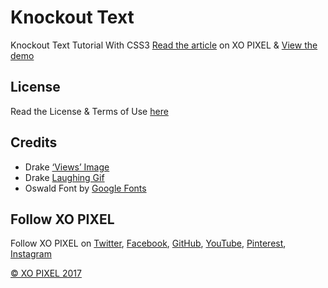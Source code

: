 # Knockout Text
Knockout Text Tutorial With CSS3
[Read the article](http://xopixel.com/responsive-knockout-text-with-css3/) on XO PIXEL
& [View the demo](http://xopixel.com/demo/Responsive%20Knockout%20Text%20With%20CSS3/)

## License
Read the License & Terms of Use [here](http://xopixel.com/terms-of-use/)

## Credits
- Drake [‘Views’ Image](http://www.stereogum.com/1874328/drakes-views-will-be-on-pandora-today/news/)
- Drake [Laughing Gif](http://aubreysgifs.tumblr.com/)
- Oswald Font by [Google Fonts](https://fonts.google.com/)

## Follow XO PIXEL
Follow XO PIXEL on [Twitter](https://twitter.com/xopixell), [Facebook](https://www.facebook.com/xopixell), [GitHub](https://github.com/xopixel), [YouTube](https://www.youtube.com/user/xopixell), [Pinterest](https://www.pinterest.com/xopixel/), [Instagram](https://www.instagram.com/xopixell/)

[© XO PIXEL 2017](http://www.xopixel.com)
